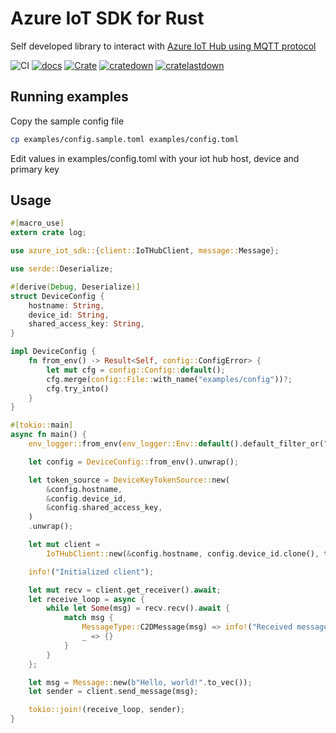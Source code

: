 # Azure IoT SDK for Rust

Self developed library to interact with [Azure IoT Hub using MQTT protocol](https://docs.microsoft.com/en-us/azure/iot-hub/iot-hub-mqtt-support)

![CI](https://github.com/damienpontifex/azure-iot-sdk-rs/workflows/CI/badge.svg)
[![docs](https://docs.rs/azure_iot_sdk/badge.svg)](https://docs.rs/azure_iot_sdk)
[![Crate](https://img.shields.io/crates/v/azure_iot_sdk.svg)](https://crates.io/crates/azure_iot_sdk)
[![cratedown](https://img.shields.io/crates/d/azure_iot_sdk.svg)](https://crates.io/crates/azure_iot_sdk)
[![cratelastdown](https://img.shields.io/crates/dv/azure_iot_sdk.svg)](https://crates.io/crates/azure_iot_sdk)

## Running examples
Copy the sample config file
```bash
cp examples/config.sample.toml examples/config.toml
```

Edit values in examples/config.toml with your iot hub host, device and primary key

## Usage

```rust
#[macro_use]
extern crate log;

use azure_iot_sdk::{client::IoTHubClient, message::Message};

use serde::Deserialize;

#[derive(Debug, Deserialize)]
struct DeviceConfig {
    hostname: String,
    device_id: String,
    shared_access_key: String,
}

impl DeviceConfig {
    fn from_env() -> Result<Self, config::ConfigError> {
        let mut cfg = config::Config::default();
        cfg.merge(config::File::with_name("examples/config"))?;
        cfg.try_into()
    }
}

#[tokio::main]
async fn main() {
    env_logger::from_env(env_logger::Env::default().default_filter_or("info")).init();

    let config = DeviceConfig::from_env().unwrap();

    let token_source = DeviceKeyTokenSource::new(
        &config.hostname,
        &config.device_id,
        &config.shared_access_key,
    )
    .unwrap();

    let mut client =
        IoTHubClient::new(&config.hostname, config.device_id.clone(), token_source).await?;

    info!("Initialized client");

    let mut recv = client.get_receiver().await;
    let receive_loop = async {
        while let Some(msg) = recv.recv().await {
            match msg {
                MessageType::C2DMessage(msg) => info!("Received message {:?}", msg),
                _ => {}
            }
        }
    };

    let msg = Message::new(b"Hello, world!".to_vec());
    let sender = client.send_message(msg);

    tokio::join!(receive_loop, sender);
}
```